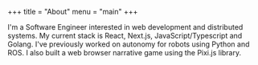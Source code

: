 +++
title = "About"
menu = "main"
+++

I'm a Software Engineer interested in web development and distributed systems. My current stack is React, Next.js, JavaScript/Typescript and Golang. I've previously worked on autonomy for robots using Python and ROS. I also built a web browser narrative game using the Pixi.js library.
